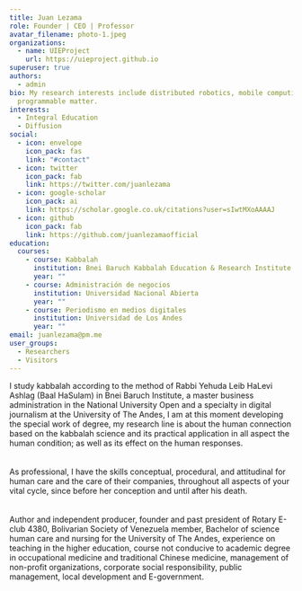 ```yaml
---
title: Juan Lezama
role: Founder | CEO | Professor
avatar_filename: photo-1.jpeg
organizations:
  - name: UIEProject
    url: https://uieproject.github.io
superuser: true
authors:
  - admin
bio: My research interests include distributed robotics, mobile computing and
  programmable matter.
interests:
  - Integral Education
  - Diffusion
social:
  - icon: envelope
    icon_pack: fas
    link: "#contact"
  - icon: twitter
    icon_pack: fab
    link: https://twitter.com/juanlezama
  - icon: google-scholar
    icon_pack: ai
    link: https://scholar.google.co.uk/citations?user=sIwtMXoAAAAJ
  - icon: github
    icon_pack: fab
    link: https://github.com/juanlezamaofficial
education:
  courses:
    - course: Kabbalah
      institution: Bnei Baruch Kabbalah Education & Research Institute
      year: ""
    - course: Administración de negocios
      institution: Universidad Nacional Abierta
      year: ""
    - course: Periodismo en medios digitales
      institution: Universidad de Los Andes
      year: ""
email: juanlezama@pm.me
user_groups:
  - Researchers
  - Visitors
---
```

I study kabbalah according to the method of Rabbi Yehuda Leib HaLevi Ashlag (Baal HaSulam) in Bnei Baruch Institute, a master business administration in the National University Open and a specialty in digital journalism at the University of The Andes, I am at this moment developing the special work of degree, my research line is about the human connection based on the kabbalah science and its practical application in all aspect the human condition; as well as its effect on the human responses.\
\
\
As professional, I have the skills conceptual, procedural, and attitudinal for human care and the care of their companies, throughout all aspects of your vital cycle, since before her conception and until after his death.\
\
\
Author and independent producer, founder and past president of Rotary E-club 4380, Bolivarian Society of Venezuela member, Bachelor of science human care and nursing for the University of The Andes, experience on teaching in the higher education, course not conducive to academic degree in occupational medicine and traditional Chinese medicine, management of non-profit organizations, corporate social responsibility, public management, local development and E-government.